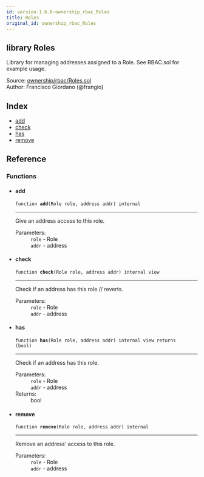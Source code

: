 ```yaml
---
id: version-1.6.0-ownership_rbac_Roles
title: Roles
original_id: ownership_rbac_Roles
---
```


<div class="contract-doc"><div class="contract"><h2 class="contract-header"><span class="contract-kind">library</span> Roles</h2><p class="description">Library for managing addresses assigned to a Role. See RBAC.sol for example usage.</p><div class="source">Source: <a href="https://github.com/OpenZeppelin/zeppelin-solidity/blob/v1.6.0/contracts/ownership/rbac/Roles.sol" target="_blank">ownership/rbac/Roles.sol</a></div><div class="author">Author: Francisco Giordano (@frangio)</div></div><div class="index"><h2>Index</h2><ul><li><a href="ownership_rbac_Roles.html#add">add</a></li><li><a href="ownership_rbac_Roles.html#check">check</a></li><li><a href="ownership_rbac_Roles.html#has">has</a></li><li><a href="ownership_rbac_Roles.html#remove">remove</a></li></ul></div><div class="reference"><h2>Reference</h2><div class="functions"><h3>Functions</h3><ul><li><div class="item function"><span id="add" class="anchor-marker"></span><h4 class="name">add</h4><div class="body"><code class="signature">function <strong>add</strong><span>(Role role, address addr) </span><span>internal </span></code><hr/><div class="description"><p>Give an address access to this role.</p></div><dl><dt><span class="label-parameters">Parameters:</span></dt><dd><div><code>role</code> - Role</div><div><code>addr</code> - address</div></dd></dl></div></div></li><li><div class="item function"><span id="check" class="anchor-marker"></span><h4 class="name">check</h4><div class="body"><code class="signature">function <strong>check</strong><span>(Role role, address addr) </span><span>internal </span><span>view </span></code><hr/><div class="description"><p>Check if an address has this role // reverts.</p></div><dl><dt><span class="label-parameters">Parameters:</span></dt><dd><div><code>role</code> - Role</div><div><code>addr</code> - address</div></dd></dl></div></div></li><li><div class="item function"><span id="has" class="anchor-marker"></span><h4 class="name">has</h4><div class="body"><code class="signature">function <strong>has</strong><span>(Role role, address addr) </span><span>internal </span><span>view </span><span>returns  (bool) </span></code><hr/><div class="description"><p>Check if an address has this role.</p></div><dl><dt><span class="label-parameters">Parameters:</span></dt><dd><div><code>role</code> - Role</div><div><code>addr</code> - address</div></dd><dt><span class="label-return">Returns:</span></dt><dd>bool</dd></dl></div></div></li><li><div class="item function"><span id="remove" class="anchor-marker"></span><h4 class="name">remove</h4><div class="body"><code class="signature">function <strong>remove</strong><span>(Role role, address addr) </span><span>internal </span></code><hr/><div class="description"><p>Remove an address&#x27; access to this role.</p></div><dl><dt><span class="label-parameters">Parameters:</span></dt><dd><div><code>role</code> - Role</div><div><code>addr</code> - address</div></dd></dl></div></div></li></ul></div></div></div>
